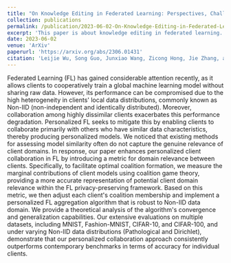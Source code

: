 ```yaml
---
title: "On Knowledge Editing in Federated Learning: Perspectives, Challenges, and Future Directions"
collection: publications
permalink: /publication/2023-06-02-On-Knowledge-Editing-in-Federated-Learning-Perspectives-Challenges-and-Future-Directions
excerpt: 'This paper is about knowledge editing in federated learning.'
date: 2023-06-02
venue: 'ArXiv'
paperurl: 'https://arxiv.org/abs/2306.01431' 
citation: 'Leijie Wu, Song Guo, Junxiao Wang, Zicong Hong, Jie Zhang, and Jingren Zhou. &quot;On Knowledge Editing in Federated Learning: Perspectives, Challenges, and Future Directions.&quot; <i>ArXiv</i>. 2023.'
---
```



Federated Learning (FL) has gained considerable attention recently, as it allows clients to cooperatively train a global machine learning model without sharing raw data. However, its performance can be compromised due to the high heterogeneity in clients' local data distributions, commonly known as Non-IID (non-independent and identically distributed). Moreover, collaboration among highly dissimilar clients exacerbates this performance degradation. Personalized FL seeks to mitigate this by enabling clients to collaborate primarily with others who have similar data characteristics, thereby producing personalized models. We noticed that existing methods for assessing model similarity often do not capture the genuine relevance of client domains. In response, our paper enhances personalized client collaboration in FL by introducing a metric for domain relevance between clients. Specifically, to facilitate optimal coalition formation, we measure the marginal contributions of client models using coalition game theory, providing a more accurate representation of potential client domain relevance within the FL privacy-preserving framework. Based on this metric, we then adjust each client's coalition membership and implement a personalized FL aggregation algorithm that is robust to Non-IID data domain. We provide a theoretical analysis of the algorithm's convergence and generalization capabilities. Our extensive evaluations on multiple datasets, including MNIST, Fashion-MNIST, CIFAR-10, and CIFAR-100, and under varying Non-IID data distributions (Pathological and Dirichlet), demonstrate that our personalized collaboration approach consistently outperforms contemporary benchmarks in terms of accuracy for individual clients.

